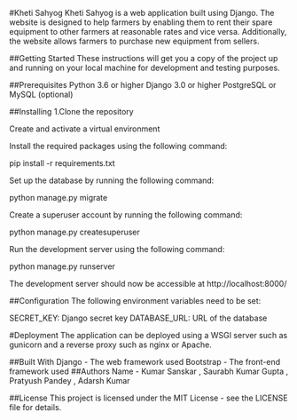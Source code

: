 #Kheti Sahyog
Kheti Sahyog is a web application built using Django. The website is designed to help farmers by enabling them to rent their spare equipment to other farmers at reasonable rates and vice versa. Additionally, the website allows farmers to purchase new equipment from sellers.

##Getting Started
These instructions will get you a copy of the project up and running on your local machine for development and testing purposes.

##Prerequisites
Python 3.6 or higher
Django 3.0 or higher
PostgreSQL or MySQL (optional)

##Installing
1.Clone the repository

Create and activate a virtual environment

Install the required packages using the following command:

pip install -r requirements.txt

Set up the database by running the following command:

python manage.py migrate

Create a superuser account by running the following command:

python manage.py createsuperuser

Run the development server using the following command:

python manage.py runserver

The development server should now be accessible at http://localhost:8000/

##Configuration
The following environment variables need to be set:

SECRET_KEY: Django secret key
DATABASE_URL: URL of the database

#Deployment
The application can be deployed using a WSGI server such as gunicorn and a reverse proxy such as nginx or Apache.

##Built With
Django - The web framework used
Bootstrap - The front-end framework used
##Authors
Name - Kumar Sanskar , Saurabh Kumar Gupta , Pratyush Pandey , Adarsh Kumar

##License
This project is licensed under the MIT License - see the LICENSE file for details.
